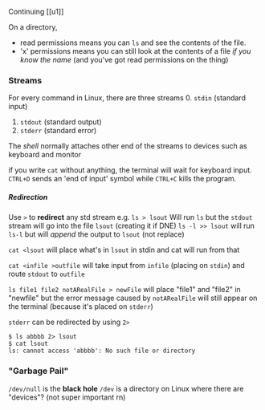 Continuing [[u1]]

On a directory, 
- read permissions means you can `ls` and see the contents of the file.
- 'x' permissions means you can still look at the contents of a file *if you know the name* (and you've got read permissions on the thing)

### Streams
For every command in Linux, there are three streams
0. `stdin` (standard input) 
1. `stdout` (standard output)
2. `stderr` (standard error)

The *shell* normally attaches other end of the streams to devices such as keyboard and monitor

if you write `cat` without anything, the terminal will wait for keyboard input. `CTRL+D` sends an 'end of input' symbol while `CTRL+C` kills the program.

##### Redirection
Use `>` to **redirect** any std stream
e.g.
`ls > lsout` Will run `ls` but the `stdout` stream will go into the file `lsout` (creating it if DNE)
`ls -l >> lsout` will run `ls-l` but will *append* the output to `lsout` (not replace)

`cat <lsout`  will place what's in `lsout` in stdin and cat will run from that

`cat <infile >outfile` will take input from `infile` (placing on `stdin`) and route `stdout` to `outfile`

`ls file1 file2 notARealFile > newFile` will place "file1" and "file2" in "newfile" but the error message caused by `notARealFile` will still appear on the terminal (because it's placed on `stderr`)

`stderr` can be redirected by using `2>`
```Linux
$ ls abbbb 2> lsout
$ cat lsout
ls: cannot access 'abbbb': No such file or directory
```


### "Garbage Pail"
`/dev/null` is the **black hole**
`/dev` is a directory on Linux where there are "devices"? (not super important rn)
